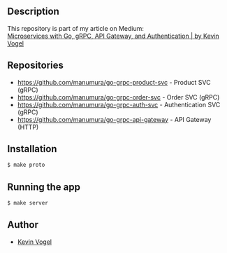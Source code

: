## Description

This repository is part of my article on Medium:  
[Microservices with Go, gRPC, API Gateway, and Authentication | by Kevin Vogel](https://levelup.gitconnected.com/microservices-with-go-grpc-api-gateway-and-authentication-part-1-2-393ad9fc9d30)

## Repositories

- https://github.com/manumura/go-grpc-product-svc - Product SVC (gRPC)
- https://github.com/manumura/go-grpc-order-svc - Order SVC (gRPC)
- https://github.com/manumura/go-grpc-auth-svc - Authentication SVC (gRPC)
- https://github.com/manumura/go-grpc-api-gateway - API Gateway (HTTP)

## Installation

```bash
$ make proto
```

## Running the app

```bash
$ make server
```

## Author

- [Kevin Vogel](https://medium.com/@hellokevinvogel)
